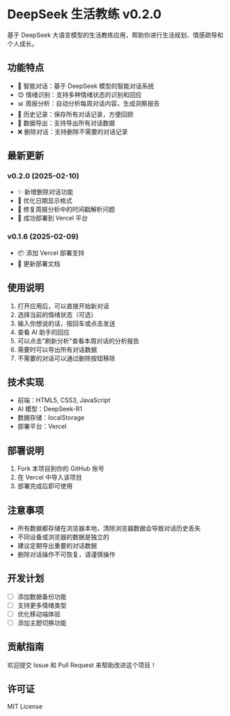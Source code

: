# DeepSeek 生活教练 v0.2.0

基于 DeepSeek 大语言模型的生活教练应用，帮助你进行生活规划、情感疏导和个人成长。

## 功能特点

- 🤖 智能对话：基于 DeepSeek 模型的智能对话系统
- 😊 情绪识别：支持多种情绪状态的识别和回应
- 📊 周报分析：自动分析每周对话内容，生成洞察报告
- 📝 历史记录：保存所有对话记录，方便回顾
- 🔄 数据导出：支持导出所有对话数据
- ❌ 删除对话：支持删除不需要的对话记录

## 最新更新

### v0.2.0 (2025-02-10)
- ✨ 新增删除对话功能
- 🎨 优化日期显示格式
- 🐛 修复周报分析中的时间戳解析问题
- 🚀 成功部署到 Vercel 平台

### v0.1.6 (2025-02-09)
- 📦 添加 Vercel 部署支持
- 📝 更新部署文档

## 使用说明

1. 打开应用后，可以直接开始新对话
2. 选择当前的情绪状态（可选）
3. 输入你想说的话，按回车或点击发送
4. 查看 AI 助手的回应
5. 可以点击"刷新分析"查看本周对话的分析报告
6. 需要时可以导出所有对话数据
7. 不需要的对话可以通过删除按钮移除

## 技术实现

- 前端：HTML5, CSS3, JavaScript
- AI 模型：DeepSeek-R1
- 数据存储：localStorage
- 部署平台：Vercel

## 部署说明

1. Fork 本项目到你的 GitHub 账号
2. 在 Vercel 中导入该项目
3. 部署完成后即可使用

## 注意事项

- 所有数据都存储在浏览器本地，清除浏览器数据会导致对话历史丢失
- 不同设备或浏览器的数据是独立的
- 建议定期导出重要的对话数据
- 删除对话操作不可恢复，请谨慎操作

## 开发计划

- [ ] 添加数据备份功能
- [ ] 支持更多情绪类型
- [ ] 优化移动端体验
- [ ] 添加主题切换功能

## 贡献指南

欢迎提交 Issue 和 Pull Request 来帮助改进这个项目！

## 许可证

MIT License